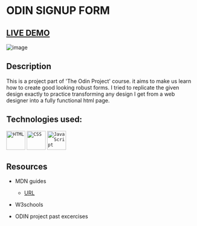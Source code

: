 # ODIN SIGNUP FORM

## [LIVE DEMO](https://mohamedelshazly.github.io/odin-signup/)

![image](https://user-images.githubusercontent.com/22671838/187046722-f6df0ffa-883e-445b-9d18-ea3196c07548.png)

## Description 
This is a project part of 'The Odin Project' course. it aims to make us learn how to create good looking robust forms.
I tried to replicate the given design exactly to practice transforming any design I get from a web designer into a fully functional html page.

## Technologies used: 
<code><img height="50" src="https://user-images.githubusercontent.com/25181517/117447535-f00a3a00-af3d-11eb-89bf-45aaf56dbaf1.png" alt="HTML" title="HTML" /></code>
<code><img height="50" src="https://user-images.githubusercontent.com/25181517/183898674-75a4a1b1-f960-4ea9-abcb-637170a00a75.png" alt="CSS" title="CSS" /></code>
<code><img height="50" src="https://user-images.githubusercontent.com/25181517/117447155-6a868a00-af3d-11eb-9cfe-245df15c9f3f.png" alt="JavaScript" title="JavaScript" /></code>

## Resources 
* MDN guides
  * [URL](https://developer.mozilla.org/en-US/docs/Learn/Forms)

* W3schools

* ODIN project past excercises

